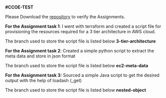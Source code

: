 
**#CCOE-TEST**

Please Download the [repository](https://github.com/Chranjith-13/ccoe-test.git) to verify the Assignments.

**For the Assignment task 1**: I went with terraform and created a script file for provisioning the resources required for a 3 tier architecture in AWS cloud.

The branch used to store the script file is listed below
 **3-tier-architecture**
 
 **For the Assignment task 2**: Created a simple python script to extract the meta data and store in json format
 
 The branch used to store the script file is listed below
 **ec2-meta-data**
 
 
**For the Assignment task 3:** Sourced a simple Java script to get the desired output with the help of loadash (_get)

The branch used to store the script file is listed below
**nested-object**
